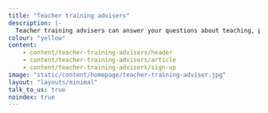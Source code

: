```yaml
---
title: "Teacher training advisers"
description: |-
  Teacher training advisers can answer your questions about teaching, provide tips on your application and how to find funding. Chat by phone, email or text.
colour: "yellow"
content:
    - content/teacher-training-advisers/header
    - content/teacher-training-advisers/article
    - content/teacher-training-advisers/sign-up
image: "static/content/homepage/teacher-training-adviser.jpg"
layout: "layouts/minimal"
talk_to_us: true
noindex: true
---
```

